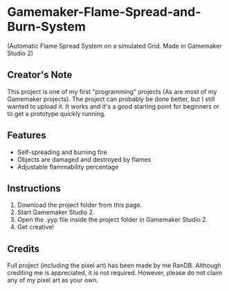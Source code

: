 # Gamemaker-Flame-Spread-and-Burn-System
(Automatic Flame Spread System on a simulated Grid. Made in Gamemaker Studio 2)

Creator's Note
----------
This project is one of my first "programming" projects (As are most of my Gamemaker projects). The project can probably be done better, but I still wanted to upload it. It works and it's a good starting point for beginners or to get a prototype quickly running.

Features
----------
- Self-spreading and burning fire
- Objects are damaged and destroyed by flames
- Adjustable flammability percentage

Instructions
----------
1. Download the project folder from this page.
2. Start Gamemaker Studio 2.
3. Open the .yyp file inside the project folder in Gamemaker Studio 2.
4. Get creative!

Credits
----------
Full project (including the pixel art) has been made by me RanDB.  Although crediting me is appreciated, it is not required. However, please do not claim any of my pixel art as your own.
